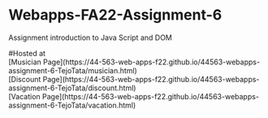 # Webapps-FA22-Assignment-6
<p>Assignment introduction to Java Script and DOM</p>
#Hosted at <br>
[Musician Page](https://44-563-web-apps-f22.github.io/44563-webapps-assignment-6-TejoTata/musician.html) <br>
[Discount Page](https://44-563-web-apps-f22.github.io/44563-webapps-assignment-6-TejoTata/discount.html)<br> 
[Vacation Page](https://44-563-web-apps-f22.github.io/44563-webapps-assignment-6-TejoTata/vacation.html)
